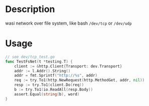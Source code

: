 # Description

wasi network over file system, like bash `/dev/tcp` or `/dev/udp`

# Usage

```go
// see dev/tcp_test.go
func TestFsNet(t *testing.T) {
	client := &http.Client{Transport: dev.Transport}
	addr := l.Addr().String()
	addr = fmt.Sprintf("http://%s", addr)
	req := try.To1(http.NewRequest(http.MethodGet, addr, nil))
	resp := try.To1(client.Do(req))
	b := try.To1(io.ReadAll(resp.Body))
	assert.Equal(string(b), word)
}
```
